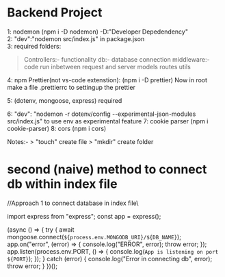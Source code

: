 # Backend Project 



1: nodemon (npm i -D nodemon)  -D:"Developer Depedendency"\
2: "dev":"nodemon src/index.js"    in package.json\
3: required folders:
   > Controllers:- functionality
   > db:- database connection
   > middleware:-code run inbetween request and server
   > models
   > routes
   > utils 

4: npm Prettier(not vs-code extenstion):     (npm i -D prettier)
   Now in root make a file .prettierrc to settingup the prettier

5: (dotenv, mongoose, express) required    

6: "dev": "nodemon -r dotenv/config --experimental-json-modules src/index.js"     to use env as experimental feature
7: cookie parser (npm i cookie-parser)
8: cors (npm i cors)

Notes:- > "touch" create file
        > "mkdir" create folder



# second (naive) method to connect db within index file

//Approach 1 to connect database in index file\

import express from "express";
const app = express();

(async () => {
  try {
    await mongoose.connect(`${process.env.MONGODB_URI}/${DB_NAME}`);
    app.on("error", (error) => {
      console.log("ERROR", error);
      throw error;
    });
    app.listen(process.env.PORT, () => {
      console.log(`App is listening on port ${PORT}`);
    });
  } catch (error) {
    console.log("Error in connecting db", error);
    throw error;
  }
})();


